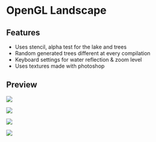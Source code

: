 # OpenGL Landscape

## Features

- Uses stencil, alpha test for the lake and trees
- Random generated trees different at every compilation
- Keyboard settings for water reflection & zoom level
- Uses textures made with photoshop

## Preview

![](https://i.imgur.com/eQScRCs.jpg)

![](https://imgur.com/gFiXOCI)

![](https://imgur.com/iZTz8OJ)

![](https://imgur.com/5StzaY4)

